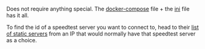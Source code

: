 Does not require anything special. The [docker-compose](../docker-compose.yml) file + the [ini](config.ini) file has it all.

To find the id of a speedtest server you want to connect to, head to their [list of static servers](https://c.speedtest.net/speedtest-servers-static.php) from an IP that would normally have that speedtest server as a choice.